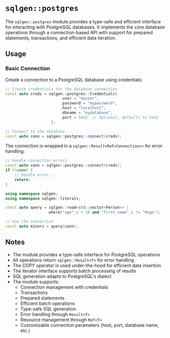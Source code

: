 # `sqlgen::postgres`

The `sqlgen::postgres` module provides a type-safe and efficient interface for interacting with PostgreSQL databases. It implements the core database operations through a connection-based API with support for prepared statements, transactions, and efficient data iteration.

## Usage

### Basic Connection

Create a connection to a PostgreSQL database using credentials:

```cpp
// Create credentials for the database connection
const auto creds = sqlgen::postgres::Credentials{
                        .user = "myuser",
                        .password = "mypassword",
                        .host = "localhost",
                        .dbname = "mydatabase",
                        .port = 5432  // Optional, defaults to 5432
                    };

// Connect to the database
const auto conn = sqlgen::postgres::connect(creds);
```

The connection is wrapped in a `sqlgen::Result<Ref<Connection>>` for error handling:

```cpp
// Handle connection errors
const auto conn = sqlgen::postgres::connect(creds);
if (!conn) {
    // Handle error...
    return;
}

using namespace sqlgen;
using namespace sqlgen::literals;

const auto query = sqlgen::read<std::vector<Person>> |
                   where("age"_c < 18 and "first_name"_c != "Hugo");

// Use the connection
const auto minors = query(conn);
```

## Notes

- The module provides a type-safe interface for PostgreSQL operations
- All operations return `sqlgen::Result<T>` for error handling
- The COPY operator is used under-the-hood for efficient data insertion
- The iterator interface supports batch processing of results
- SQL generation adapts to PostgreSQL's dialect
- The module supports:
  - Connection management with credentials
  - Transactions
  - Prepared statements
  - Efficient batch operations
  - Type-safe SQL generation
  - Error handling through `Result<T>`
  - Resource management through `Ref<T>`
  - Customizable connection parameters (host, port, database name, etc.)

